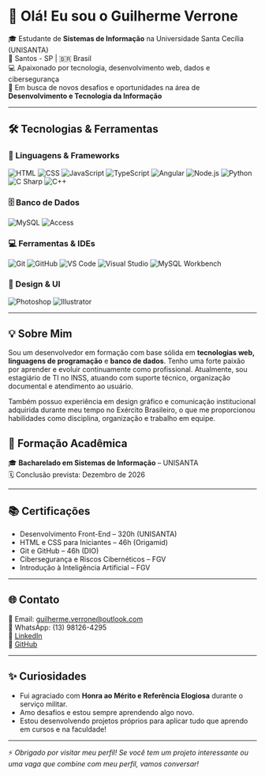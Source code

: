 # 👋 Olá! Eu sou o Guilherme Verrone

🎓 Estudante de **Sistemas de Informação** na Universidade Santa Cecília (UNISANTA)  
📍 Santos - SP | 🇧🇷 Brasil  
💻 Apaixonado por tecnologia, desenvolvimento web, dados e cibersegurança  
🚀 Em busca de novos desafios e oportunidades na área de **Desenvolvimento e Tecnologia da Informação**

---

## 🛠️ Tecnologias & Ferramentas

### 🚀 Linguagens & Frameworks  
![HTML](https://img.shields.io/badge/HTML5-E34F26?style=for-the-badge&logo=html5&logoColor=fff)
![CSS](https://img.shields.io/badge/CSS3-1572B6?style=for-the-badge&logo=css3&logoColor=fff)
![JavaScript](https://img.shields.io/badge/JavaScript-F7DF1E?style=for-the-badge&logo=javascript&logoColor=000)
![TypeScript](https://img.shields.io/badge/TypeScript-3178C6?style=for-the-badge&logo=typescript&logoColor=fff)
![Angular](https://img.shields.io/badge/Angular-DD0031?style=for-the-badge&logo=angular&logoColor=fff)
![Node.js](https://img.shields.io/badge/Node.js-339933?style=for-the-badge&logo=node.js&logoColor=fff)
![Python](https://img.shields.io/badge/Python-3776AB?style=for-the-badge&logo=python&logoColor=fff)
![C Sharp](https://img.shields.io/badge/C%23-239120?style=for-the-badge&logo=c-sharp&logoColor=fff)
![C++](https://img.shields.io/badge/C++-00599C?style=for-the-badge&logo=c%2B%2B&logoColor=fff)

### 🗄️ Banco de Dados  
![MySQL](https://img.shields.io/badge/MySQL-4479A1?style=for-the-badge&logo=mysql&logoColor=fff)
![Access](https://img.shields.io/badge/MS%20Access-A4373A?style=for-the-badge&logo=microsoft-access&logoColor=fff)

### 💻 Ferramentas & IDEs  
![Git](https://img.shields.io/badge/Git-F05032?style=for-the-badge&logo=git&logoColor=fff)
![GitHub](https://img.shields.io/badge/GitHub-181717?style=for-the-badge&logo=github&logoColor=fff)
![VS Code](https://img.shields.io/badge/VS%20Code-007ACC?style=for-the-badge&logo=visual-studio-code&logoColor=fff)
![Visual Studio](https://img.shields.io/badge/Visual%20Studio-5C2D91?style=for-the-badge&logo=visual-studio&logoColor=fff)
![MySQL Workbench](https://img.shields.io/badge/MySQL%20Workbench-4479A1?style=for-the-badge&logo=mysql&logoColor=fff)

### 🎨 Design & UI  
![Photoshop](https://img.shields.io/badge/Photoshop-31A8FF?style=for-the-badge&logo=adobe-photoshop&logoColor=fff)
![Illustrator](https://img.shields.io/badge/Illustrator-FF9A00?style=for-the-badge&logo=adobe-illustrator&logoColor=fff)

---

## 💡 Sobre Mim

Sou um desenvolvedor em formação com base sólida em **tecnologias web, linguagens de programação** e **banco de dados**. Tenho uma forte paixão por aprender e evoluir continuamente como profissional. Atualmente, sou estagiário de TI no INSS, atuando com suporte técnico, organização documental e atendimento ao usuário.

Também possuo experiência em design gráfico e comunicação institucional adquirida durante meu tempo no Exército Brasileiro, o que me proporcionou habilidades como disciplina, organização e trabalho em equipe.

## 📘 Formação Acadêmica

🎓 **Bacharelado em Sistemas de Informação** – UNISANTA  
🗓️ Conclusão prevista: Dezembro de 2026

---

## 📚 Certificações

- Desenvolvimento Front-End – 320h (UNISANTA)
- HTML e CSS para Iniciantes – 46h (Origamid)
- Git e GitHub – 46h (DIO)
- Cibersegurança e Riscos Cibernéticos – FGV
- Introdução à Inteligência Artificial – FGV

---

## 🌐 Contato

📧 Email: [guilherme.verrone@outlook.com](mailto:guilherme.verrone@outlook.com)  
📱 WhatsApp: (13) 98126-4295  
🔗 [LinkedIn](https://linkedin.com/in/guilhermeverrone)  
🐙 [GitHub](https://github.com/GuilhermeVerrone)

---

## ✨ Curiosidades

- Fui agraciado com **Honra ao Mérito e Referência Elogiosa** durante o serviço militar.  
- Amo desafios e estou sempre aprendendo algo novo.  
- Estou desenvolvendo projetos próprios para aplicar tudo que aprendo em cursos e na faculdade!

---

⚡ *Obrigado por visitar meu perfil! Se você tem um projeto interessante ou uma vaga que combine com meu perfil, vamos conversar!*
